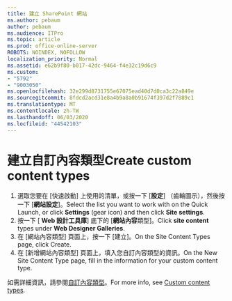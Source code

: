 ```yaml
---
title: 建立 SharePoint 網站
ms.author: pebaum
author: pebaum
ms.audience: ITPro
ms.topic: article
ms.prod: office-online-server
ROBOTS: NOINDEX, NOFOLLOW
localization_priority: Normal
ms.assetid: e62b9f80-b017-42dc-9464-f4e32c19d6c9
ms.custom:
- "5792"
- "9003050"
ms.openlocfilehash: 32e299d8731755e67075ead40d7d0ca3c22a849e
ms.sourcegitcommit: 8fdcd2acd31e8a4b9a8a0b91674f397d2f7889c1
ms.translationtype: MT
ms.contentlocale: zh-TW
ms.lasthandoff: 06/03/2020
ms.locfileid: "44542103"
---
```

# <a name="create-custom-content-types"></a><span data-ttu-id="5977a-102">建立自訂內容類型</span><span class="sxs-lookup"><span data-stu-id="5977a-102">Create custom content types</span></span>

1. <span data-ttu-id="5977a-103">選取您要在 [快速啟動] 上使用的清單，或按一下 [**設定**] （齒輪圖示），然後按一下 [**網站設定**]。</span><span class="sxs-lookup"><span data-stu-id="5977a-103">Select the list you want to work with on the Quick Launch, or click **Settings**  (gear icon) and then click  **Site settings**.</span></span>
2. <span data-ttu-id="5977a-104">按一下 [ **Web 設計工具庫**] 底下的 [**網站內容**類型]。</span><span class="sxs-lookup"><span data-stu-id="5977a-104">Click **site content**  types under  **Web Designer Galleries**.</span></span>
3. <span data-ttu-id="5977a-105">在 [網站內容類型] 頁面上，按一下 [建立]。</span><span class="sxs-lookup"><span data-stu-id="5977a-105">On the Site Content Types page, click Create.</span></span>
4. <span data-ttu-id="5977a-106">在 [新增網站內容類型] 頁面上，填入您自訂內容類型的資訊。</span><span class="sxs-lookup"><span data-stu-id="5977a-106">On the New Site Content Type page, fill in the information for your custom content type.</span></span>

<span data-ttu-id="5977a-107">如需詳細資訊，請參閱[自訂內容類型](https://support.microsoft.com/office/introduction-to-content-types-and-content-type-publishing-e1277a2e-a1e8-4473-9126-91a0647766e5#__toc323548991)。</span><span class="sxs-lookup"><span data-stu-id="5977a-107">For more info, see  [Custom content types](https://support.microsoft.com/office/introduction-to-content-types-and-content-type-publishing-e1277a2e-a1e8-4473-9126-91a0647766e5#__toc323548991).</span></span>